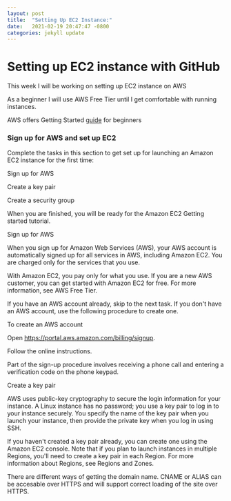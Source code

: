 ```yaml
---
layout: post
title:  "Setting Up EC2 Instance:"
date:   2021-02-19 20:47:47 -0800
categories: jekyll update
---
```



# Setting up EC2 instance with GitHub

 

This week I will be working on setting up EC2 instance on AWS

As a beginner I will use AWS Free Tier until I get comfortable with running instances.

 

AWS offers Getting Started [guide](http://https://docs.aws.amazon.com/AWSEC2/latest/WindowsGuide/EC2_GetStarted.html "guide") for beginners

 

 

 

###  Sign up for AWS and set up EC2

 

Complete the tasks in this section to get set up for launching an Amazon EC2 instance for the first time:

 

Sign up for AWS

 

Create a key pair

 

Create a security group

 

When you are finished, you will be ready for the Amazon EC2 Getting started tutorial.

 

Sign up for AWS

When you sign up for Amazon Web Services (AWS), your AWS account is automatically signed up for all services in AWS, including Amazon EC2. You are charged only for the services that you use.

 

With Amazon EC2, you pay only for what you use. If you are a new AWS customer, you can get started with Amazon EC2 for free. For more information, see AWS Free Tier.

 

If you have an AWS account already, skip to the next task. If you don't have an AWS account, use the following procedure to create one.

 

To create an AWS account

 

Open https://portal.aws.amazon.com/billing/signup.

 

Follow the online instructions.

 

Part of the sign-up procedure involves receiving a phone call and entering a verification code on the phone keypad.

 

Create a key pair

AWS uses public-key cryptography to secure the login information for your instance. A Linux instance has no password; you use a key pair to log in to your instance securely. You specify the name of the key pair when you launch your instance, then provide the private key when you log in using SSH.

 

If you haven't created a key pair already, you can create one using the Amazon EC2 console. Note that if you plan to launch instances in multiple Regions, you'll need to create a key pair in each Region. For more information about Regions, see Regions and Zones.

 

There are different ways of getting the domain name. CNAME or ALIAS can be accesable over HTTPS and will support correct loading of the site over HTTPS.

 